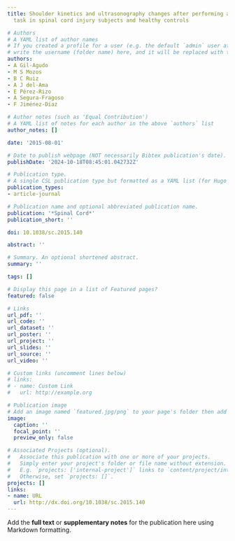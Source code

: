 ```yaml
---
title: Shoulder kinetics and ultrasonography changes after performing a high-intensity
  task in spinal cord injury subjects and healthy controls

# Authors
# A YAML list of author names
# If you created a profile for a user (e.g. the default `admin` user at `content/authors/admin/`), 
# write the username (folder name) here, and it will be replaced with their full name and linked to their profile.
authors:
- A Gil-Agudo
- M S Mozos
- B C Ruiz
- A J del-Ama
- E Pérez-Rizo
- A Segura-Fragoso
- F Jiménez-Díaz

# Author notes (such as 'Equal Contribution')
# A YAML list of notes for each author in the above `authors` list
author_notes: []

date: '2015-08-01'

# Date to publish webpage (NOT necessarily Bibtex publication's date).
publishDate: '2024-10-18T08:45:01.042732Z'

# Publication type.
# A single CSL publication type but formatted as a YAML list (for Hugo requirements).
publication_types:
- article-journal

# Publication name and optional abbreviated publication name.
publication: '*Spinal Cord*'
publication_short: ''

doi: 10.1038/sc.2015.140

abstract: ''

# Summary. An optional shortened abstract.
summary: ''

tags: []

# Display this page in a list of Featured pages?
featured: false

# Links
url_pdf: ''
url_code: ''
url_dataset: ''
url_poster: ''
url_project: ''
url_slides: ''
url_source: ''
url_video: ''

# Custom links (uncomment lines below)
# links:
# - name: Custom Link
#   url: http://example.org

# Publication image
# Add an image named `featured.jpg/png` to your page's folder then add a caption below.
image:
  caption: ''
  focal_point: ''
  preview_only: false

# Associated Projects (optional).
#   Associate this publication with one or more of your projects.
#   Simply enter your project's folder or file name without extension.
#   E.g. `projects: ['internal-project']` links to `content/project/internal-project/index.md`.
#   Otherwise, set `projects: []`.
projects: []
links:
- name: URL
  url: http://dx.doi.org/10.1038/sc.2015.140
---
```


Add the **full text** or **supplementary notes** for the publication here using Markdown formatting.
